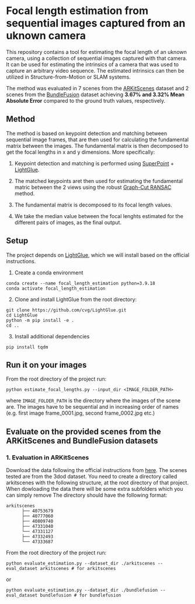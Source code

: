 # Focal length estimation from sequential images captured from an uknown camera

This repository contains a tool for estimating the focal length of an uknown camera, using a collection of sequential images captured with that camera. It can be used for estimating the intrinsics of a camera that was used to capture an arbitrary video sequence. The estimated intrinsics can then be utilized in Structure-from-Motion or SLAM systems.

The method was evaluated in 7 scenes from the [ARKitScenes](https://github.com/apple/ARKitScenes) dataset and 2 scenes from the [BundleFusion](https://graphics.stanford.edu/projects/bundlefusion/) dataset achieving **3.67% and 3.32% Mean Absolute Error** compared to the ground truth values, respectively.


## Method
The method is based on keypoint detection and matching between sequential image frames, that are then used for calculating the fundamental matrix between the images. The fundamental matrix is then decomposed to get the focal lengths in x and y dimensions. More specifically:

1. Keypoint detection and matching is performed using [SuperPoint](https://arxiv.org/abs/1712.07629) + [LightGlue](https://github.com/cvg/LightGlue).

2. The matched keypoints aret then used for estimating the fundamental matric between the 2 views using the robust [Graph-Cut RANSAC](https://github.com/danini/graph-cut-ransac) method.

3. The fundamental matrix is decomposed to its focal length values.

4. We take the median value between the focal lenghts estimated for the different pairs of images, as the final output.


## Setup 
The project depends on [LightGlue](https://github.com/cvg/LightGlue), which we will install based on the official instructions.

1. Create a conda environment

```
conda create --name focal_length_estimation python=3.9.18
conda activate focal_length_estimation
```

2. Clone and install LightGlue from the root directory:

```
git clone https://github.com/cvg/LightGlue.git
cd LightGlue
python -m pip install -e .
cd ..
```

3. Install additional dependencies

```
pip install tqdm
```

## Run it on your images
From the root directory of the project run:

```
python estimate_focal_lengths.py --input_dir <IMAGE_FOLDER_PATH>
```

where `IMAGE_FOLDER_PATH` is the directory where the images of the scene are. The images have to be sequential and in increasing order of names (e.g. first image frame_0001.jpg, second frame_0002.jpg etc.)

## Evaluate on the provided scenes from the ARKitScenes and BundleFusion datasets

### 1. Evaluation in ARKitScenes

Download the data following the official instructions from [here](https://github.com/apple/ARKitScenes/blob/main/DATA.md). The scenes tested are from the 3dod dataset. You need to create a directory called arkitscenes with the following structure, at the root directory of that project. When dowloading the data there will be some extra subfolders which you can simply remove  The directory should have the following format:

```
arkitscenes
      ├── 40753679                           
      ├── 40777060                     
      ├── 40809740                           
      ├── 47331040                 
      └── 47331127 
      ├── 47332493                 
      └── 47333687           
```

From the root directory of the project run:

```
python evaluate_estimation.py --dataset_dir ./arkitscenes --eval_dataset arkitscenes # for arkitscenes
```
or
```
python evaluate_estimation.py --dataset_dir ./bundlefusion --eval_dataset bundlefusion # for bundlefusion

```